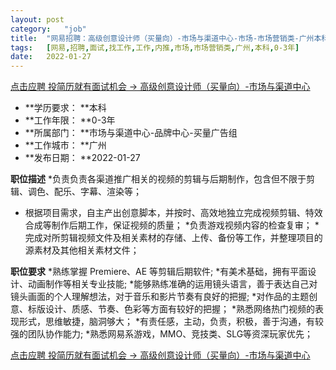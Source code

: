 ```yaml
---
layout:	post
category:	"job"
title:	"网易招聘：高级创意设计师（买量向）-市场与渠道中心-市场-市场营销类-广州本科0-3年"
tags:	[网易,招聘,面试,找工作,工作,内推,市场,市场营销类,广州,本科,0-3年]
date:	2022-01-27
---
```


[点击应聘 投简历就有面试机会 -> 高级创意设计师（买量向）-市场与渠道中心](http://mobile.bole.netease.com/bole/boleDetail?id=32966&employeeId=346f03c3cda5f04c&key=all)



- **学历要求： **本科
- **工作年限： **0-3年
- **所属部门： **市场与渠道中心-品牌中心-买量广告组
- **工作城市： **广州
- **发布日期： **2022-01-27



**职位描述**
*负责负责各渠道推广相关的视频的剪辑与后期制作，包含但不限于剪辑、调色、配乐、字幕、渲染等； 
* 根据项目需求，自主产出创意脚本，并按时、高效地独立完成视频剪辑、特效合成等制作后期工作，保证视频的质量；
*负责游戏视频内容的检查复审；
*完成对所剪辑视频文件及相关素材的存储、上传、备份等工作，并整理项目的源素材及其他相关素材文件；



**职位要求**
*熟练掌握 Premiere、AE 等剪辑后期软件; 
*有美术基础，拥有平面设计、动画制作等相关专业技能; 
*能够熟练准确的运用镜头语⾔，善于表达自⼰对镜头画面的个⼈理解想法，对于⾳乐和影⽚节奏有良好的把握;
*对作品的主题创意、标版设计、质感、节奏、色彩等方面有较好的把握；
*熟悉网络热门视频的表现形式，思维敏捷，脑洞够大；
*有责任感，主动，负责，积极，善于沟通，有较强的团队协作能力; 
*熟悉网易系游戏，MMO、竞技类、SLG等资深玩家优先；



[点击应聘 投简历就有面试机会 -> 高级创意设计师（买量向）-市场与渠道中心](http://mobile.bole.netease.com/bole/boleDetail?id=32966&employeeId=346f03c3cda5f04c&key=all)